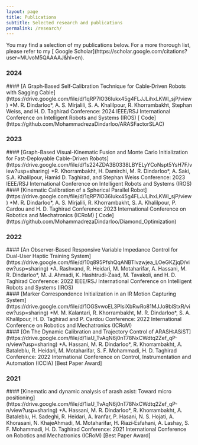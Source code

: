```yaml
---
layout: page
title: Publications
subtitle: Selected research and publications
permalink: /research/
---
```


<div class="pretty-links">

<div class="lead lead-about">You may find a selection of my publications below. For a more thorough list, please refer to my [<i class="fa fa-flask"></i>
 Google Scholar](https://scholar.google.com/citations?user=MUvoM5QAAAAJ&hl=en).
</div>


<!-- ## Selected Publications -->

### 2024
<div class="grid">
#### [A Graph‑Based Self‑Calibration Technique for Cable‑Driven Robots with Sagging Cable](https://drive.google.com/file/d/1qRP7lO36Iukx45g4FLJJLihxLKWI_sjP/view)
*M. R. Dindarloo*, A. S. Mirjalili, S. A. Khalilpour, R. Khorrambakht, Stephan Weiss, and H. D. Taghirad   
Conference: 2024 IEEE/RSJ International Conference on Intelligent Robots and Systems (IROS) 
[<i class="fa fa-github-square"></i> Code](https://github.com/MohammadrezaDindarloo/ARASFactorSLAC)
</div>


### 2023
<div class="grid">
#### [Graph-Based Visual-Kinematic Fusion and Monte Carlo Initialization for Fast-Deployable Cable-Driven Robots](https://drive.google.com/file/d/1s224ZDA3B0338LBYELyYCoNspt5YsH7F/view?usp=sharing)
*R. Khorrambakht, H. Damirchi, M. R. Dindarloo*, A. Saki, S.A. Khalilpour, Hamid D. Taghirad, and Stephan Weiss 
Conference: 2023 IEEE/RSJ International Conference on Intelligent Robots and Systems (IROS) 
</div>


<div class="grid">
#### [Kinematic Calibration of a Spherical Parallel Robot](https://drive.google.com/file/d/1qRP7lO36Iukx45g4FLJJLihxLKWI_sjP/view)
*M. R. Dindarloo*, A. S. Mirjalili, R. Khorrambakht, S. A. Khalilpour, P. Cardou and H. D. Taghirad 
Conference: 2023 International Conference on Robotics and Mechatronics (ICRoM)
[<i class="fa fa-github-square"></i> Code](https://github.com/MohammadrezaDindarloo/Diamond_Optimization)
</div>

### 2022
<div class="grid">
#### [An Observer-Based Responsive Variable Impedance Control for Dual-User Haptic Training System](https://drive.google.com/file/d/10q895PfshQqANBTlvzwjea_LOeGKZjqD/view?usp=sharing)
*A. Rashvand, R. Heidari, M. Motaharifar, A. Hassani, M. R. Dindarloo*, M. J. Ahmadi, K. Hashtrudi-Zaad, M. Tavakoli, and H. D. Taghirad 
Conference: 2022 IEEE/RSJ International Conference on Intelligent Robots and Systems (IROS) 
</div>

<div class="grid">
#### [Marker Correspondence Initialization in an IR Motion Capturing System](https://drive.google.com/file/d/1OGSvwoEL3PIsiXbRwRo81MJJo9blStxR/view?usp=sharing)
*M. M. Kalantari, R. Khorrambakht, M. R. Dindarloo*, S. A. Khalilpour, H. D. Taghirad and P. Cardou 
Conference: 2022 International Conference on Robotics and Mechatronics (ICRoM)
</div>

<div class="grid">
#### [On The Dynamic Calibration and Trajectory Control of ARASH:ASiST](https://drive.google.com/file/d/1iaU_TvAqN6j0nT78NxCWdtq2Zef_qP-n/view?usp=sharing)
*A. Hassani, M. R. Dindarloo*, R. Khorrambakht, A. Bataleblu, R. Heidari, M. Motaharifar, S. F. Mohammadi, H. D. Taghirad 
Conference: 2022 International Conference on Control, Instrumentation and Automation (ICCIA) [Best Paper Award]
</div>

### 2021
<div class="grid">
#### [Kinematic and dynamic analysis of arash asist: Toward micro positioning](https://drive.google.com/file/d/1iaU_TvAqN6j0nT78NxCWdtq2Zef_qP-n/view?usp=sharing)
*A. Hassani, M. R. Dindarloo*, R. Khorrambakht, A. Bataleblu, H. Sadeghi, R. Heidari, A. Iranfar, P. Hasani, N. S. Hojati, A. Khorasani, N. KhajeAhmadi, M. Motaharifar, H. Riazi‑Esfahani, A. Lashay, S. F. Mohammadi, H. D. Taghirad 
Conference: 2021 International Conference on Robotics and Mechatronics (ICRoM) [Best Paper Award]
</div>

